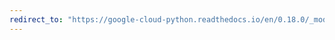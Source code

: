 ```yaml
---
redirect_to: "https://google-cloud-python.readthedocs.io/en/0.18.0/_modules/gcloud/monitoring/timeseries.html"
---
```

